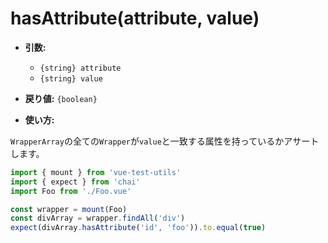 # hasAttribute(attribute, value)

- **引数:**
  - `{string} attribute`
  - `{string} value`

- **戻り値:** `{boolean}`

- **使い方:**

`WrapperArray`の全ての`Wrapper`が`value`と一致する属性を持っているかアサートします。

```js
import { mount } from 'vue-test-utils'
import { expect } from 'chai'
import Foo from './Foo.vue'

const wrapper = mount(Foo)
const divArray = wrapper.findAll('div')
expect(divArray.hasAttribute('id', 'foo')).to.equal(true)
```
